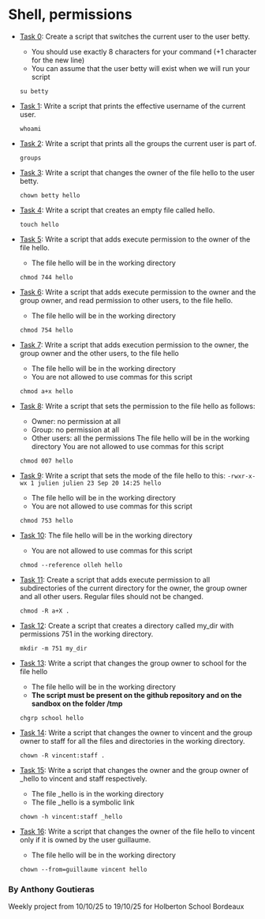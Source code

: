 # Shell, permissions

* [Task 0](./0-iam_betty): Create a script that switches the current user to the user betty.

  * You should use exactly 8 characters for your command (+1 character for the new line)
  * You can assume that the user betty will exist when we will run your script
  ```
  su betty
  ```

* [Task 1](./1-who_am_i): Write a script that prints the effective username of the current user.
  ```
  whoami
  ```

* [Task 2](./2-groups): Write a script that prints all the groups the current user is part of.
  ```
  groups
  ```

* [Task 3](./3-new_owner): Write a script that changes the owner of the file hello to the user betty.
  ```
  chown betty hello
  ```

* [Task 4](./4-empty): Write a script that creates an empty file called hello.
  ```
  touch hello
  ```

* [Task 5](./5-execute): Write a script that adds execute permission to the owner of the file hello.

  * The file hello will be in the working directory
  ```
  chmod 744 hello
  ```

* [Task 6](./6-multiple_permissions): Write a script that adds execute permission to the owner and the group owner, and read permission to other users, to the file hello.

  * The file hello will be in the working directory
  ```
  chmod 754 hello
  ```

* [Task 7](./7-everybody): Write a script that adds execution permission to the owner, the group owner and the other users, to the file hello

  * The file hello will be in the working directory
  * You are not allowed to use commas for this script
  ```
  chmod a+x hello
  ```

* [Task 8](./8-James_Bond): Write a script that sets the permission to the file hello as follows:

  * Owner: no permission at all
  * Group: no permission at all
  * Other users: all the permissions
The file hello will be in the working directory You are not allowed to use commas for this script
  ```
  chmod 007 hello
  ```

* [Task 9](./9-John_Doe): Write a script that sets the mode of the file hello to this: 
            ```
            -rwxr-x-wx 1 julien julien 23 Sep 20 14:25 hello
            ```
  * The file hello will be in the working directory
  * You are not allowed to use commas for this script
  ```
  chmod 753 hello
  ```

* [Task 10](./10-mirror_permissions): The file hello will be in the working directory
  * You are not allowed to use commas for this script
  ```
  chmod --reference olleh hello
  ```

* [Task 11](./11-directories_permissions): Create a script that adds execute permission to all subdirectories of the current directory for the owner, the group owner and all other users. Regular files should not be changed.
  ```
  chmod -R a+X .
  ```

* [Task 12](./12-directory_permissions): Create a script that creates a directory called my_dir with permissions 751 in the working directory.
  ```
  mkdir -m 751 my_dir
  ```

* [Task 13](./13-change_group): Write a script that changes the group owner to school for the file hello

  * The file hello will be in the working directory
  * **The script must be present on the github repository and on the sandbox on the folder /tmp**
  ```
  chgrp school hello
  ```

* [Task 14](./14-change_owner_and_group): Write a script that changes the owner to vincent and the group owner to staff for all the files and directories in the working directory.
  ```
  chown -R vincent:staff .
  ```

* [Task 15](./15-symbolic_link_permissions): Write a script that changes the owner and the group owner of _hello to vincent and staff respectively.

  * The file _hello is in the working directory
  * The file _hello is a symbolic link
  ```
  chown -h vincent:staff _hello
  ```

* [Task 16](./16-if_only): Write a script that changes the owner of the file hello to vincent only if it is owned by the user guillaume.

  * The file hello will be in the working directory
  ```
  chown --from=guillaume vincent hello
  ```

### By Anthony Goutieras
  Weekly project from 10/10/25 to 19/10/25 for Holberton School Bordeaux
